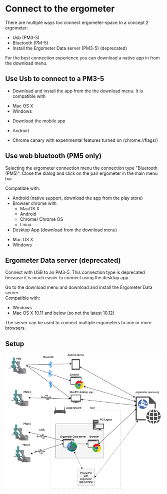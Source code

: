 # Connect to the ergometer

There are multiple ways too connect ergometer-space to a concept 2 ergometer:
* Usb (PM3-5)
* Bluetooth (PM-5)
* Install the Ergometer Data server (PM3-5) (deprecated) 

For the best connection experience you can download a native app in from the download menu.

## Use Usb to connect to a PM3-5

* Download and install the app from the the download menu. It is compatible with
 - Mac OS X
 - Windows
* Download the mobile app
 - Android 
* Chrome canary with experimental features turned on (chrome://flags/)

## Use web bluetooth (PM5 only)

Selecting the ergometer connection menu the connection type "Bluetooth (PM5)".
Close the dialog and click on the pair ergometer in the main menu bar.

Compatible with:
* Android (native support, download the app from the play store)
* Browser chrome with 
  - MacOS X
  - Android
  - Chrome/ Chrome OS
  - Linux
* Desktop App (download from the download menu)
 - Mac OS X 
 - Windows
  
## Ergometer Data server (deprecated)

Connect with USB to an PM3-5. This connection type is deprecated because it is much easier to 
connect using the desktop app.

Go to the download menu and download and install the Ergometer Data server  
Compatible with:
* Windows
* Mac OS X 10.11 and below (so not the latest 10.12)

The server can be used to connect multiple ergometers to one or more browsers.

## Setup

![setup](ErgometerSetup.png)

